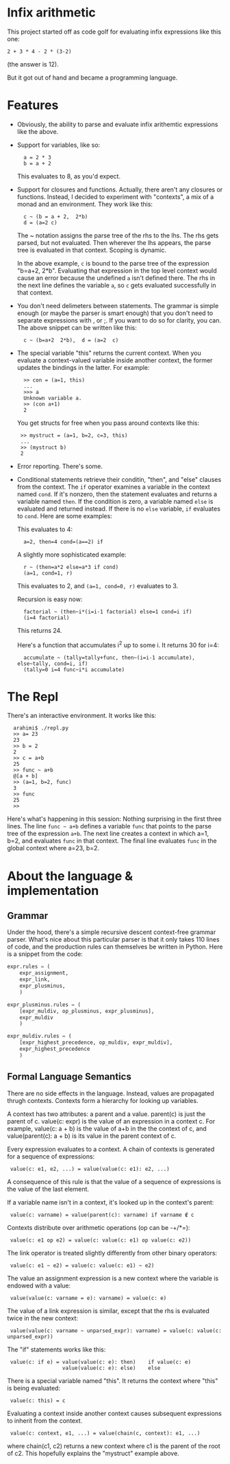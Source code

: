 # Infix arithmetic

This project started off as code golf for evaluating infix expressions like
this one:

  ```
  2 + 3 * 4 - 2 * (3-2)
  ```

(the answer is 12).

But it got out of hand and became a programming language.


# Features

* Obviously, the ability to parse and evaluate infix arithemtic expressions like the above.

* Support for variables, like so:
  ```
    a = 2 * 3
    b = a + 2
  ```

  This evaluates to 8, as you'd expect.

* Support for closures and functions. Actually, there aren't any closures or functions. Instead, I decided to experiment with "contexts", a mix of a monad and an environment. They work like this:

    ```
      c ~ (b = a + 2,  2*b)
      d = (a=2 c)
    ```

    The ~ notation assigns the parse tree of the rhs to the lhs. The rhs gets parsed, but not evaluated. Then wherever the lhs appears, the parse tree is evaluated in that context. Scoping is dynamic.

    In the above example, `c` is bound to the parse tree of the expression "b=a+2, 2*b". Evaluating that expression in the top level context would cause an error because the undefined `a` isn't defined there. The rhs in the next line defines the variable `a`, so `c` gets evaluated successfully in that context.

* You don't need delimeters between statements. The grammar is simple enough (or maybe the parser is smart enough) that you don't need to separate expressions with , or ;.  If you want to do so for clarity, you can. The above snippet can be written like this:

    ```
      c ~ (b=a+2  2*b),  d = (a=2  c)
    ```

* The special variable "this" returns the current context. When you evaluate a context-valued variable inside another context, the former updates the bindings in the latter. For example:

    ```
      >> con = (a=1, this)
      ...
      >>> a
      Unknown variable a.
      >> (con a+1)
      2
    ```

  You get structs for free when you pass around contexts like this:
  ```
   >> mystruct = (a=1, b=2, c=3, this)
   ...
   >> (mystruct b)
   2
  ```

* Error reporting. There's some.

* Conditional statements retrieve their conditin, "then", and "else" clauses from the context. The `if` operator
  examines a variable in the context named `cond`.  If it's nonzero, then the statement evaluates and returns a
  variable named `then`. If the condition is zero, a
  variable named `else` is evaluated and returned instead. If there is no `else`
  variable, `if` evaluates to `cond`. Here are some examples:

  This evaluates to 4:
  ```
    a=2, then=4 cond=(a==2) if
  ```

  A slightly more sophisticated example:

  ```
    r ~ (then=a*2 else=a*3 if cond)
    (a=1, cond=1, r)
  ```

  This evaluates to 2, and `(a=1, cond=0, r)` evaluates to 3.

  Recursion is easy now:

  ```
    factorial ~ (then~i*(i=i-1 factorial) else=1 cond=i if)
    (i=4 factorial)
  ```
  This returns 24.

  Here's a function that accumulates i<sup>2</sup> up to some i. It returns 30
  for i=4:

  ```
    accumulate ~ (tally=tally+func, then~(i=i-1 accumulate), else~tally, cond=i, if)
    (tally=0 i=4 func~i*i accumulate)
  ```

# The Repl

There's an interactive environment. It works like this:

```
  arahimi$ ./repl.py
  >> a= 23
  23
  >> b = 2
  2
  >> c = a+b
  25
  >> func ~ a+b
  @[a + b]
  >> (a=1, b=2, func)
  3
  >> func
  25
  >>
```

Here's what's happening in this session: Nothing surprising in the first
three lines. The line `func ~ a+b` defines a variable `func` that points to the
parse tree of the expression `a+b`. The next line creates a context in which
a=1, b=2, and evaluates `func` in that context. The final line evaluates
`func` in the global context where a=23, b=2.

# About the language & implementation

## Grammar

Under the hood, there's a simple recursive descent context-free grammar parser.  What's nice
about this particular parser is that it only takes 110 lines of code, and the production rules can
themselves be written in Python. Here is a snippet from the code:

  ```python
  expr.rules = (
      expr_assignment,
      expr_link,
      expr_plusminus,
      )

  expr_plusminus.rules = (
      [expr_muldiv, op_plusminus, expr_plusminus],
      expr_muldiv
      )

  expr_muldiv.rules = (
      [expr_highest_precedence, op_muldiv, expr_muldiv],
      expr_highest_precedence
      )
  ```


## Formal Language Semantics

There are no side effects in the language. Instead, values are propagated
thrugh contexts. Contexts form a hierarchy for looking up variables. 

A context has two attributes: a parent and a value.  parent(c) is just the parent of c.
value(c: expr) is the value of an expression in a context c. For example, 
value(c: a + b) is the value of a+b in the the context of c, and value(parent(c): a + b)
is its value in the parent context of c.

Every expression evaluates to a context. A chain of contexts is generated for
a sequence of expressions:
```
 value(c: e1, e2, ...) = value(value(c: e1): e2, ...)
```
A consequence of this rule is that the value of a sequence of expressions is
the value of the last element.

If a variable name isn't in a context, it's looked up in the context's parent:
```
 value(c: varname) = value(parent(c): varname) if varname ∉ c
```

Contexts distribute over arithmetic operations (op can be -+/*=):
```
 value(c: e1 op e2) = value(c: value(c: e1) op value(c: e2))
```

The link operator is treated slightly differently from other binary operators:
```
 value(c: e1 ~ e2) = value(c: value(c: e1) ~ e2)
```

The value an assignment expression is a new context where the variable is endowed 
with a value:
```
 value(value(c: varname = e): varname) = value(c: e)
```

The value of a link expression is similar, except that the rhs is evaluated
twice in the new context:
```
 value(value(c: varname ~ unparsed_expr): varname) = value(c: value(c: unparsed_expr))
```

The "if" statements works like this:

```
 value(c: if e) = value(value(c: e): then)    if value(c: e) 
                  value(value(c: e): else)    else
```

There is a special variable named "this". It returns the context where "this" is being evaluated:
```
 value(c: this) = c
```

Evaluating a context inside another context causes subsequent expressions to
inherit from the context.
```
 value(c: context, e1, ...) = value(chain(c, context): e1, ...)
```
where chain(c1, c2) returns a new context where c1 is the parent of the root
of c2. This hopefully explains the "mystruct" example above.
